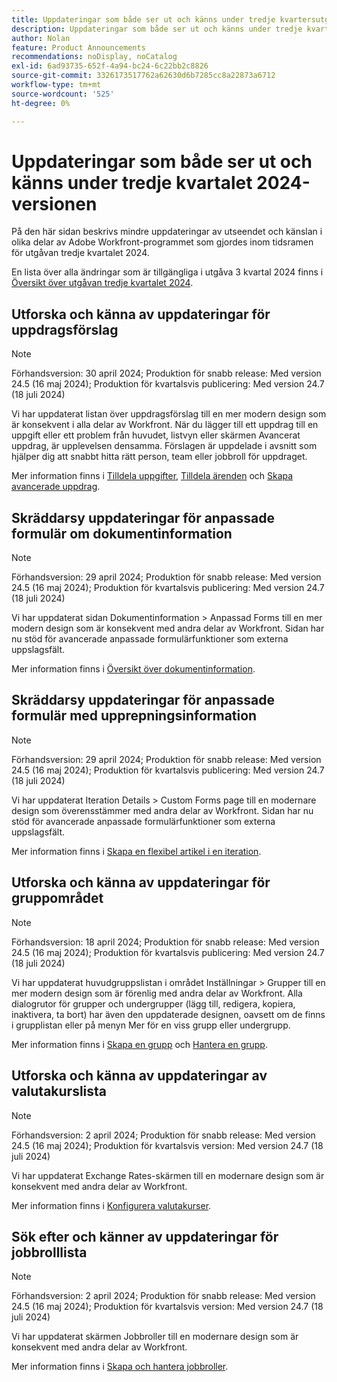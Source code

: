 ```yaml
---
title: Uppdateringar som både ser ut och känns under tredje kvartersutgåvan 2024
description: Uppdateringar som både ser ut och känns under tredje kvartersutgåvan 2024
author: Nolan
feature: Product Announcements
recommendations: noDisplay, noCatalog
exl-id: 6ad93735-652f-4a94-bc24-6c22bb2c8826
source-git-commit: 3326173517762a62630d6b7285cc8a22873a6712
workflow-type: tm+mt
source-wordcount: '525'
ht-degree: 0%

---
```


# Uppdateringar som både ser ut och känns under tredje kvartalet 2024-versionen

På den här sidan beskrivs mindre uppdateringar av utseendet och känslan i olika delar av Adobe Workfront-programmet som gjordes inom tidsramen för utgåvan tredje kvartalet 2024.

En lista över alla ändringar som är tillgängliga i utgåva 3 kvartal 2024 finns i [Översikt över utgåvan tredje kvartalet 2024](/help/quicksilver/product-announcements/product-releases/24-q3-release-activity/24-q3-release-overview.md).



## Utforska och känna av uppdateringar för uppdragsförslag

>[!NOTE]
>
>Förhandsversion: 30 april 2024; Produktion för snabb release: Med version 24.5 (16 maj 2024); Produktion för kvartalsvis publicering: Med version 24.7 (18 juli 2024)

Vi har uppdaterat listan över uppdragsförslag till en mer modern design som är konsekvent i alla delar av Workfront. När du lägger till ett uppdrag till en uppgift eller ett problem från huvudet, listvyn eller skärmen Avancerat uppdrag, är upplevelsen densamma. Förslagen är uppdelade i avsnitt som hjälper dig att snabbt hitta rätt person, team eller jobbroll för uppdraget.

Mer information finns i [Tilldela uppgifter](/help/quicksilver/manage-work/tasks/assign-tasks/assign-tasks.md), [Tilldela ärenden](/help/quicksilver/manage-work/issues/manage-issues/assign-issues.md) och [Skapa avancerade uppdrag](/help/quicksilver/manage-work/tasks/assign-tasks/create-advanced-assignments.md).

## Skräddarsy uppdateringar för anpassade formulär om dokumentinformation

>[!NOTE]
>
>Förhandsversion: 29 april 2024; Produktion för snabb release: Med version 24.5 (16 maj 2024); Produktion för kvartalsvis publicering: Med version 24.7 (18 juli 2024)

Vi har uppdaterat sidan Dokumentinformation > Anpassad Forms till en mer modern design som är konsekvent med andra delar av Workfront. Sidan har nu stöd för avancerade anpassade formulärfunktioner som externa uppslagsfält.

Mer information finns i [Översikt över dokumentinformation](/help/quicksilver/documents/managing-documents/document-details-overview.md).

## Skräddarsy uppdateringar för anpassade formulär med upprepningsinformation

>[!NOTE]
>
>Förhandsversion: 29 april 2024; Produktion för snabb release: Med version 24.5 (16 maj 2024); Produktion för kvartalsvis publicering: Med version 24.7 (18 juli 2024)

Vi har uppdaterat Iteration Details > Custom Forms page till en modernare design som överensstämmer med andra delar av Workfront. Sidan har nu stöd för avancerade anpassade formulärfunktioner som externa uppslagsfält.

Mer information finns i [Skapa en flexibel artikel i en iteration](/help/quicksilver/agile/use-scrum-in-an-agile-team/iterations/create-agile-story-in-iteration.md).

## Utforska och känna av uppdateringar för gruppområdet

>[!NOTE]
>
>Förhandsversion: 18 april 2024; Produktion för snabb release: Med version 24.5 (16 maj 2024); Produktion för kvartalsvis publicering: Med version 24.7 (18 juli 2024)

Vi har uppdaterat huvudgruppslistan i området Inställningar > Grupper till en mer modern design som är förenlig med andra delar av Workfront. Alla dialogrutor för grupper och undergrupper (lägg till, redigera, kopiera, inaktivera, ta bort) har även den uppdaterade designen, oavsett om de finns i grupplistan eller på menyn Mer för en viss grupp eller undergrupp.

Mer information finns i [Skapa en grupp](/help/quicksilver/administration-and-setup/manage-groups/create-and-manage-groups/create-a-group.md) och [Hantera en grupp](/help/quicksilver/administration-and-setup/manage-groups/create-and-manage-groups/manage-a-group.md).

## Utforska och känna av uppdateringar av valutakurslista

>[!NOTE]
>
>Förhandsversion: 2 april 2024; Produktion för snabb release: Med version 24.5 (16 maj 2024); Produktion för kvartalsvis version: Med version 24.7 (18 juli 2024)

Vi har uppdaterat Exchange Rates-skärmen till en modernare design som är konsekvent med andra delar av Workfront.

Mer information finns i [Konfigurera valutakurser](/help/quicksilver/administration-and-setup/manage-workfront/exchange-rates/set-up-exchange-rates.md).

## Sök efter och känner av uppdateringar för jobbrolllista

>[!NOTE]
>
>Förhandsversion: 2 april 2024; Produktion för snabb release: Med version 24.5 (16 maj 2024); Produktion för kvartalsvis version: Med version 24.7 (18 juli 2024)

Vi har uppdaterat skärmen Jobbroller till en modernare design som är konsekvent med andra delar av Workfront.

Mer information finns i [Skapa och hantera jobbroller](/help/quicksilver/administration-and-setup/set-up-workfront/organizational-setup/create-manage-job-roles.md).
